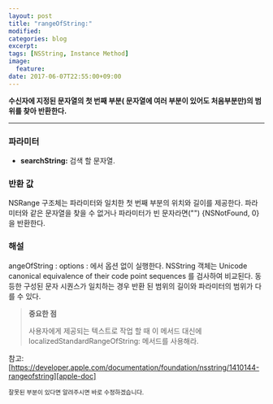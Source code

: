 ```yaml
---
layout: post
title: "rangeOfString:"
modified:
categories: blog
excerpt:
tags: [NSString, Instance Method]
image:
  feature:
date: 2017-06-07T22:55:00+09:00
---
```

**수신자에 지정된 문자열의 첫 번째 부분( 문자열에 여러 부분이 있어도 처음부분만)의 범위를 찾아 반환한다.**

---
### 파라미터
 - **searchString:** 검색 할 문자열.

### 반환 값
NSRange 구조체는 파라미터와 일치한 첫 번째 부분의 위치와 길이를 제공한다.
파라미터와 같은 문자열을 찾을 수 없거나 파라미터가 빈 문자라면("") {NSNotFound, 0}을 반환한다.

### 해설
angeOfString : options : 에서 옵션 없이 실행한다.
NSString 객체는 Unicode canonical equivalence of their code point sequences 를 검사하여 비교된다. 동등한 구성된 문자 시퀀스가 일치하는 경우 반환 된 범위의 길이와 파라미터의 범위가 다를 수 있다.

> **중요한 점**
>
> 사용자에게 제공되는 텍스트로 작업 할 때 이 메서드 대신에 localizedStandardRangeOfString: 메서드를 사용해라.

참고: [https://developer.apple.com/documentation/foundation/nsstring/1410144-rangeofstring][apple-doc]


<sub>잘못된 부분이 있다면 알려주시면 바로 수정하겠습니다.</sub>

[apple-doc]: https://developer.apple.com/documentation/foundation/nsstring/1410144-rangeofstring